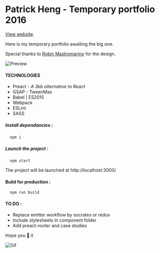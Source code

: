 # Patrick Heng - Temporary portfolio 2016


[View website](http://hengpatrick.fr).


Here is my temporary portfolio awaiting the big one. 


Special thanks to [Robin Mastromarino](http://robinmastromarino.com) for the design.

![Preview](http://hengpatrick.fr/images/share/share.jpg)

#### TECHNOLOGIES

* Preact - *A 3kb alternative to React*
* GSAP - TweenMax
* Babel | ES2015
* Webpack
* ESLint
* SASS

##### Install dependancies :
```shell
  npm i
```

##### Launch the project :
```shell
  npm start
```

The project will be launched at http://localhost:3000/

#### Build for production :
```shell
  npm run build
```

#### TO DO :
* Replace emitter workflow by socrates or redux
* Include stylesheets in component folder
* Add preact-rooter and case studies

Hope you :purple_heart: it

![Gif](https://media.giphy.com/media/vAGmzKscQlF5e/giphy.gif)
